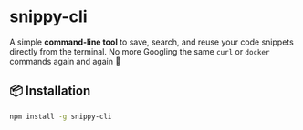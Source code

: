 # snippy-cli
A simple **command-line tool** to save, search, and reuse your code snippets directly from the terminal.   No more Googling the same `curl` or `docker` commands again and again 🚀



## 📦 Installation

```bash
npm install -g snippy-cli

